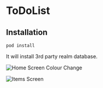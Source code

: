 # ToDoList

## Installation

```shell
pod install
```
It will install 3rd party realm database.




![Home Screen Colour Change](https://user-images.githubusercontent.com/102283100/205560019-257bf8ba-c131-49a1-8ac4-3b289f716f05.gif)

![Items Screen](https://user-images.githubusercontent.com/102283100/205603862-1ba77cd1-3ac6-49a9-912d-14bcc97204a7.gif)




